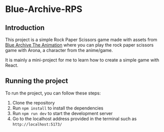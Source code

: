 # Blue-Archive-RPS

## Introduction

This project is a simple Rock Paper Scissors game made with assets from [Blue Archive The Animation](https://sh-anime.shochiku.co.jp/bluearchive-anime/) where you can play the rock paper scissors game with Arona, a character from the anime/game.

It is mainly a mini-project for me to learn how to create a simple game with React.

## Running the project

To run the project, you can follow these steps:

1. Clone the repository
2. Run `npm install` to install the dependencies
3. Run `npm run dev` to start the development server
4. Go to the localhost address provided in the terminal such as `http://localhost:5173/`
